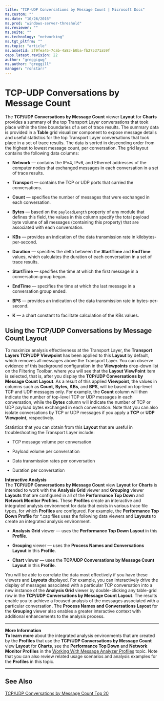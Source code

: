 ```yaml
---
title: "TCP-UDP Conversations by Message Count | Microsoft Docs"
ms.custom: ""
ms.date: "10/26/2016"
ms.prod: "windows-server-threshold"
ms.reviewer: ""
ms.suite: ""
ms.technology: "networking"
ms.tgt_pltfrm: ""
ms.topic: "article"
ms.assetid: 2f9fea45-7cab-4a83-b0ba-fb275371a59f
caps.latest.revision: 22
author: "greggigwg"
ms.author: "greggill"
manager: "ronstarr"
---
```


# TCP-UDP Conversations by Message Count

The **TCP/UDP Conversations by Message Count** viewer **Layout** for **Charts** provides a summary of the top Transport Layer conversations that took place within the time boundaries of a set of trace results. The summary data is provided in a **Table** grid visualizer component to expose message details and useful statistics for the top Transport Layer conversations that took place in a set of trace results. The data is sorted in descending order from the highest to lowest message count, per conversation. The grid layout contains the following data columns:  
  
-   **Network** — contains the IPv4, IPv6, and Ethernet addresses of the computer nodes that exchanged messages in each conversation in a set of trace results.  
  
-   **Transport** — contains the TCP or UDP ports that carried the conversations.  
  
-   **Count** — specifies the number of messages that were exchanged in each conversation.  
  
-   **Bytes** — based on the `payloadLength` property of any module that defines this field, the values in this column specify the total payload byte volume of all messages (containing this property) that are associated with each conversation.  
  
-   **KBs** — provides an indication of the data transmission rate in kilobytes-per-second.  
  
-   **Duration** — specifies the delta between the **StartTime** and **EndTime** values, which calculates the duration of each conversation in  a set of trace results.  
  
-   **StartTime** — specifies the time at which the first message in a conversation group began.  
  
-   **EndTime** — specifies the time at which the last message in a conversation group ended.  
  
-   **BPS** — provides an indication of the data transmission rate in bytes-per-second.  
  
-   **K** — a chart constant to facilitate calculation of the KBs values.  
  
## Using the TCP/UDP Conversations by Message Count Layout  

 To maximize analysis effectiveness at the Transport Layer, the **Transport Layers TCP/UDP** **Viewpoint** has been applied to this **Layout** by default, which removes all messages above the Transport Layer. You can observe evidence of this background configuration in the **Viewpoints** drop-down list on the Filtering Toolbar, where you will see that the **Layout ViewPoint** item is selected, that is, after you display the **TCP/UDP Conversations by Message Count** **Layout**. As a result of this applied **Viewpoint**, the values in columns such as **Count**, **Bytes**, **KBs**, and **BPS**, will be based on top-level TCP and UDP messages only. For example, the **Count** column will then indicate the number of top-level TCP or UDP messages in each conversation, while the **Bytes** column will indicate the number of TCP or UDP payload bytes exchanged in each conversation. Note that you can also isolate conversations by TCP or UDP messages if you apply a **TCP** or **UDP** **Viewpoint**, respectively.  
  
 Statistics that you can obtain from this **Layout** that are useful in troubleshooting the Transport Layer include:  
  
-   TCP message volume per conversation  
  
-   Payload volume per conversation  
  
-   Data transmission rates per conversation  
  
-   Duration per conversation  
  
 **Interactive Analysis**   
The **TCP/UDP Conversations by Message Count** view **Layout** for **Charts** is intended to work with the **Analysis Grid** viewer and **Grouping** viewer **Layouts** that are configured in all of the  **Performance Top Down** and **Network Monitor** **Profiles**. These **Profiles** create an interactive and integrated analysis environment for data that exists in various trace file types, for which **Profiles** are configured. For example, the **Performance Top Down** **Profile** for \*.cap files uses the following data viewers and **Layouts** to create an integrated analysis environment.  
  
-   **Analysis Grid** viewer — uses the **Performance Top Down** **Layout** in this **Profile**.  
  
-   **Grouping** viewer — uses the **Process Names and Conversations** **Layout** in this **Profile**.  
  
-   **Chart** viewer — uses the **TCP/UDP Conversations by Message Count** **Layout** in this **Profile**.  
  
 You will be able to correlate the data most effectively if you have these viewers and **Layouts** displayed. For example, you can interactively drive the display of messages associated with a particular TCP conversation into a new instance of the **Analysis Grid** viewer by double-clicking any table-grid row in the **TCP/UDP Conversations by Message Count** **Layout**. The results enable you to achieve a focused analysis of the messages associated with a particular conversation. The  **Process Names and Conversations** **Layout** for the **Grouping** viewer also enables a greater interactive context with additional enhancements to the analysis process.  
  
---  
  
 **More Information**   
 **To learn more** about the integrated analysis environments that are created by the **Profiles** that use the  **TCP/UDP Conversations by Message Count** view **Layout** for **Charts**, see the **Performance Top Down** and **Network Monitor** **Profiles** in the [Working With Message Analyzer Profiles](working-with-message-analyzer-profiles.md) topic. Note that you can also review related usage scenarios and analysis examples for the **Profiles** in this topic.  

---  
  
## See Also  

[TCP/UDP Conversations by Message Count Top 20](tcp-udp-conversations-by-message-count-top-20.md)